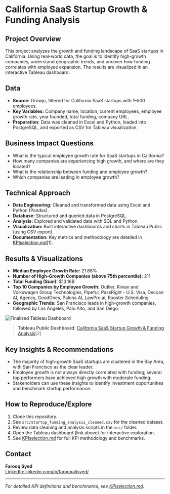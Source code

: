 # California SaaS Startup Growth & Funding Analysis

## Project Overview
This project analyzes the growth and funding landscape of SaaS startups in California. Using real-world data, the goal is to identify high-growth companies, understand geographic trends, and uncover how funding correlates with employee expansion. The results are visualized in an interactive Tableau dashboard.

## Data
- **Source:** Growjo, filtered for California SaaS startups with 1–500 employees.
- **Key Variables:** Company name, location, current employees, employee growth rate, year founded, total funding, company URL.
- **Preparation:** Data was cleaned in Excel and Python, loaded into PostgreSQL, and exported as CSV for Tableau visualization.

## Business Impact Questions
- What is the typical employee growth rate for SaaS startups in California?
- How many companies are experiencing high growth, and where are they located?
- What is the relationship between funding and employee growth?
- Which companies are leading in employee growth?

## Technical Approach
- **Data Engineering:** Cleaned and transformed data using Excel and Python (Pandas).
- **Database:** Structured and queried data in PostgreSQL.
- **Analysis:** Explored and validated data with SQL and Python.
- **Visualization:** Built interactive dashboards and charts in Tableau Public (using CSV export).
- **Documentation:** Key metrics and methodology are detailed in [KPIselection.md](src/KPIselection.md)[1].

## Results & Visualizations
- **Median Employee Growth Rate:** 21.88%
- **Number of High-Growth Companies (above 75th percentile):** 211
- **Total Funding (Sum):** $13.16B
- **Top 10 Companies by Employee Growth:** Outlier, Rivian and Volkswagen Group Technologies, Pipeful, PassRight - U.S. Visa, Deccan AI, Agency, GoodOnes, Palona AI, LawPro.ai, Rooster Scheduling
- **Geographic Trends:** San Francisco leads in high-growth companies, followed by Los Angeles, Palo Alto, and San Diego.

![Finalized Tableau Dashboard](docs/image.jpg)

> **Tableau Public Dashboard:** [California SaaS Startup Growth & Funding Analysis](https://public.tableau.com/app/profile/farooq.syed6811/viz/CaliforniaSaaSStartupGrowthFundingAnalysis/SaaSStartupGrowthDashboard?publish=yes)[2]

## Key Insights & Recommendations
- The majority of high-growth SaaS startups are clustered in the Bay Area, with San Francisco as the clear leader.
- Employee growth is not always directly correlated with funding; several top performers have achieved high growth with moderate funding.
- Stakeholders can use these insights to identify investment opportunities and benchmark startup performance.

## How to Reproduce/Explore
1. Clone this repository.
2. See `src/startup_funding_analysis_cleaned.csv` for the cleaned dataset.
3. Review data cleaning and analysis scripts in the `src/` folder.
4. Open the Tableau dashboard (link above) for interactive exploration.
5. See [KPIselection.md](src/KPIselection.md) for full KPI methodology and benchmarks.

## Contact
**Farooq Syed**  
[LinkedIn: linkedin.com/in/farooqalisyed/](https://www.linkedin.com/in/farooqalisyed/)

---

*For detailed KPI definitions and benchmarks, see [KPIselection.md](src/KPIselection.md).*
